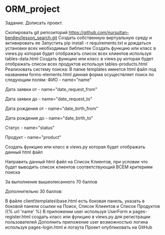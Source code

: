 # ORM_project
Задание. Дописать проект.

Скопировать git репозиторий https://github.com/nursultan-berdiev/lesson_search.git
Создать собственную виртуальную среду и активировать ее
Запустить pip install -r requirements.txt и дождаться установки всех необходимых библиотек
Создать  функцию или класс в views.py которая будет отображать список всех клиентов используя tables-data.html
Создать  функцию или класс в views.py которая будет отображать список всех продуктов используя tables-products.html
Реализовать систему поиска:
В папке templates имеется html файл под названием forms-elements.html
данная форма осуществляет поиск по следующим полям:
ФИО - name="name"

Дата заявки от - name="date_request_from"

Дата заявки до - name="date_request_to"

Дата рождения от - name="date_birth_from"

Дата рождения до - name="date_birth_to"

Статус - name="status"

Продукт - name="product"

Создать функцию или класс в views.py которая будет отображать данный html файл

Направить данный html файл на Список Клиентов, при условии что будет выводить список клиентов соответствующий ВСЕМ критериям поиска

За выполнение вышеописанного 70 баллов

Дополнительно 30 баллов:

В файле client\templates\base.html есть боковая панель, указать в боковой панели ссылки на Поиск, Список Клиентов и Список Продуктов ({% url 'name' %}
В приложении user используя UserForm и pages-register.html создать класс или функцию в views.py для регистрации пользователей
Дополнить приложение user возможностью логина используя pages-login.html и логаута
Проект опубликовать на GitHub
